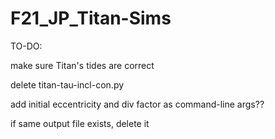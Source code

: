 # F21_JP_Titan-Sims
 
TO-DO:

make sure Titan's tides are correct

delete titan-tau-incl-con.py

add initial eccentricity and div factor as command-line args??

if same output file exists, delete it

